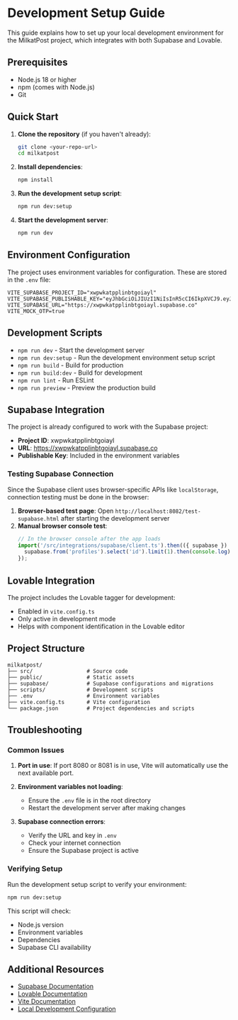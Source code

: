 # Development Setup Guide

This guide explains how to set up your local development environment for the MilkatPost project, which integrates with both Supabase and Lovable.

## Prerequisites

- Node.js 18 or higher
- npm (comes with Node.js)
- Git

## Quick Start

1. **Clone the repository** (if you haven't already):
   ```bash
   git clone <your-repo-url>
   cd milkatpost
   ```

2. **Install dependencies**:
   ```bash
   npm install
   ```

3. **Run the development setup script**:
   ```bash
   npm run dev:setup
   ```

4. **Start the development server**:
   ```bash
   npm run dev
   ```

## Environment Configuration

The project uses environment variables for configuration. These are stored in the `.env` file:

```env
VITE_SUPABASE_PROJECT_ID="xwpwkatpplinbtgoiayl"
VITE_SUPABASE_PUBLISHABLE_KEY="eyJhbGciOiJIUzI1NiIsInR5cCI6IkpXVCJ9.eyJpc3MiOiJzdXBhYmFzZSIsInJlZiI6Inh3cHdrYXRwcGxpbmJ0Z29pYXlsIiwicm9sZSI6ImFub24iLCJpYXQiOjE3NTY4MTM2NzUsImV4cCI6MjA3MjM4OTY3NX0.BlkGefwxmwhokAuK37zJm7nKC2beZF3x6gJB_rf8FXQ"
VITE_SUPABASE_URL="https://xwpwkatpplinbtgoiayl.supabase.co"
VITE_MOCK_OTP=true
```

## Development Scripts

- `npm run dev` - Start the development server
- `npm run dev:setup` - Run the development environment setup script
- `npm run build` - Build for production
- `npm run build:dev` - Build for development
- `npm run lint` - Run ESLint
- `npm run preview` - Preview the production build

## Supabase Integration

The project is already configured to work with the Supabase project:

- **Project ID**: xwpwkatpplinbtgoiayl
- **URL**: https://xwpwkatpplinbtgoiayl.supabase.co
- **Publishable Key**: Included in the environment variables

### Testing Supabase Connection

Since the Supabase client uses browser-specific APIs like `localStorage`, connection testing must be done in the browser:

1. **Browser-based test page**: Open `http://localhost:8082/test-supabase.html` after starting the development server
2. **Manual browser console test**: 
   ```javascript
   // In the browser console after the app loads
   import('/src/integrations/supabase/client.ts').then(({ supabase }) => {
     supabase.from('profiles').select('id').limit(1).then(console.log);
   });
   ```

## Lovable Integration

The project includes the Lovable tagger for development:

- Enabled in `vite.config.ts`
- Only active in development mode
- Helps with component identification in the Lovable editor

## Project Structure

```
milkatpost/
├── src/                 # Source code
├── public/              # Static assets
├── supabase/            # Supabase configurations and migrations
├── scripts/             # Development scripts
├── .env                 # Environment variables
├── vite.config.ts       # Vite configuration
└── package.json         # Project dependencies and scripts
```

## Troubleshooting

### Common Issues

1. **Port in use**: If port 8080 or 8081 is in use, Vite will automatically use the next available port.

2. **Environment variables not loading**: 
   - Ensure the `.env` file is in the root directory
   - Restart the development server after making changes

3. **Supabase connection errors**:
   - Verify the URL and key in `.env`
   - Check your internet connection
   - Ensure the Supabase project is active

### Verifying Setup

Run the development setup script to verify your environment:
```bash
npm run dev:setup
```

This script will check:
- Node.js version
- Environment variables
- Dependencies
- Supabase CLI availability

## Additional Resources

- [Supabase Documentation](https://supabase.com/docs)
- [Lovable Documentation](https://docs.lovable.dev/)
- [Vite Documentation](https://vitejs.dev/guide/)
- [Local Development Configuration](supabase/configs/local_dev_config.md)